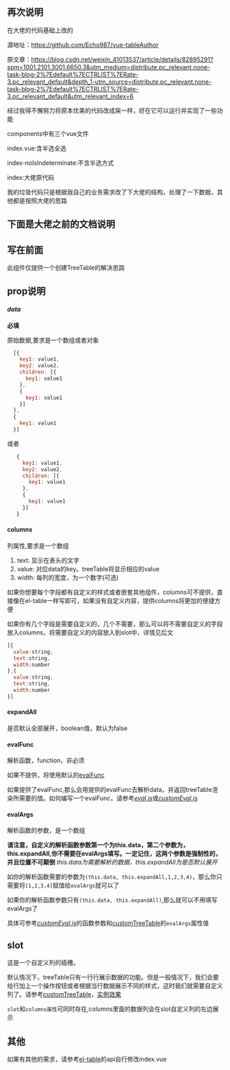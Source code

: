 ## 再次说明
在大佬的代码基础上改的

源地址：https://github.com/Echo987/vue-tableAuthor

原文章：https://blog.csdn.net/weixin_41013537/article/details/82895291?spm=1001.2101.3001.6650.3&utm_medium=distribute.pc_relevant.none-task-blog-2%7Edefault%7ECTRLIST%7ERate-3.pc_relevant_default&depth_1-utm_source=distribute.pc_relevant.none-task-blog-2%7Edefault%7ECTRLIST%7ERate-3.pc_relevant_default&utm_relevant_index=6

经过我得不懈努力将原本优美的代码改成屎一样，好在它可以运行并实现了一些功能

components中有三个vue文件

index.vue:含半选全选

index-noIsIndeterminate:不含半选方式

index:大佬原代码

我的垃圾代码只是根据我自己的业务需求改了下大佬的结构，处理了一下数据，其他都是按照大佬的思路


##  下面是大佬之前的文档说明  ##

## 写在前面
此组件仅提供一个创建TreeTable的解决思路

## prop说明
#### *data*
  **必填**

  原始数据,要求是一个数组或者对象
  ```javascript
    [{
      key1: value1,
      key2: value2,
      children: [{
        key1: value1
      },
      {
        key1: value1
      }]
    },
    {
      key1: value1
    }]
  ```
  或者
 ```javascript
    {
      key1: value1,
      key2: value2,
      children: [{
        key1: value1
      },
      {
        key1: value1
      }]
    }
  ```

#### columns
  列属性,要求是一个数组

  1. text: 显示在表头的文字
  2. value: 对应data的key。treeTable将显示相应的value
  3. width: 每列的宽度，为一个数字(可选)
  
  如果你想要每个字段都有自定义的样式或者嵌套其他组件，columns可不提供，直接像在el-table一样写即可，如果没有自定义内容，提供columns将更加的便捷方便
  
  如果你有几个字段是需要自定义的，几个不需要，那么可以将不需要自定义的字段放入columns，将需要自定义的内容放入到slot中，详情见后文
  ```javascript
  [{
    value:string,
    text:string,
    width:number
  },{
    value:string,
    text:string,
    width:number
  }]
  ```

#### expandAll
  是否默认全部展开，boolean值，默认为false

#### evalFunc
  解析函数，function，非必须

  如果不提供，将使用默认的[evalFunc](./eval.js)

  如果提供了evalFunc,那么会用提供的evalFunc去解析data，并返回treeTable渲染所需要的值。如何编写一个evalFunc，请参考[*eval.js*](https://github.com/PanJiaChen/vue-element-admin/blob/master/src/components/TreeTable/eval.js)或[*customEval.js*](https://github.com/PanJiaChen/vue-element-admin/blob/master/src/views/example/table/treeTable/customEval.js)

#### evalArgs
  解析函数的参数，是一个数组

  **请注意，自定义的解析函数参数第一个为this.data，第二个参数为， this.expandAll,你不需要在evalArgs填写。一定记住，这两个参数是强制性的，并且位置不可颠倒** *this.data为需要解析的数据，this.expandAll为是否默认展开*

  如你的解析函数需要的参数为`(this.data, this.expandAll,1,2,3,4)`，那么你只需要将`[1,2,3,4]`赋值给`evalArgs`就可以了
  
  如果你的解析函数参数只有`(this.data, this.expandAll)`,那么就可以不用填写evalArgs了
  
  具体可参考[*customEval.js*](https://github.com/PanJiaChen/vue-element-admin/blob/master/src/views/example/table/treeTable/customEval.js)的函数参数和[customTreeTable](https://github.com/PanJiaChen/vue-element-admin/blob/master/src/views/example/table/treeTable/customTreeTable.vue)的`evalArgs`属性值

 ## slot
 这是一个自定义列的插槽。
 
 默认情况下，treeTable只有一行行展示数据的功能。但是一般情况下，我们会要给行加上一个操作按钮或者根据当行数据展示不同的样式，这时我们就需要自定义列了。请参考[customTreeTable](https://github.com/PanJiaChen/vue-element-admin/blob/master/src/views/example/table/treeTable/customTreeTable.vue)，[实例效果](http://panjiachen.github.io/vue-element-admin/#/example/table/custom-tree-table)
 
 `slot`和`columns属性`可同时存在,columns里面的数据列会在slot自定义列的左边展示

 ## 其他
  如果有其他的需求，请参考[el-table](http://element-cn.eleme.io/#/en-US/component/table)的api自行修改index.vue

